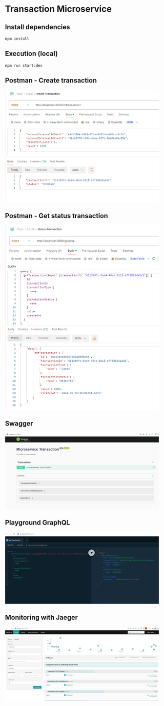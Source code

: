 # Transaction Microservice

## Install dependencies

```
npm install
```

## Execution (local)

```
npm run start:dev
```

## Postman - Create transaction

![Create transaction](../images/postman-1.png 'Create transaction')

## Postman - Get status transaction

![Get status transaction](../images/postman-2.png 'Get status transaction')

## Swagger

![Swagger](../images/swagger.png 'Swagger')

## Playground GraphQL

![Playground GraphQL](../images/playground-graphql.png 'Playground GraphQL')

## Monitoring with Jaeger

![Jaeger](../images/jaeger.png 'Jaeger')
